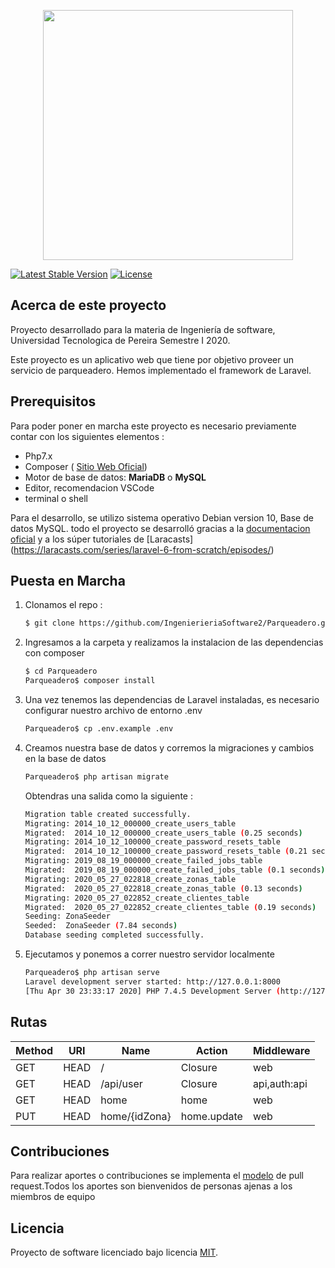<p align="center"><img src="https://res.cloudinary.com/dtfbvvkyp/image/upload/v1566331377/laravel-logolockup-cmyk-red.svg" width="400"></p>
<a href="https://packagist.org/packages/laravel/framework"><img src="https://poser.pugx.org/laravel/framework/v/stable.svg" alt="Latest Stable Version"></a>
<a href="https://packagist.org/packages/laravel/framework"><img src="https://poser.pugx.org/laravel/framework/license.svg" alt="License"></a>
</p>

## Acerca de este proyecto

Proyecto desarrollado para la materia de Ingeniería de software, Universidad Tecnologica de Pereira Semestre I 2020.

Este proyecto es un aplicativo web que tiene por objetivo proveer un servicio de parqueadero. Hemos implementado el framework de Laravel. 

## Prerequisitos

Para poder poner en marcha este proyecto es necesario previamente contar con los siguientes elementos : 

- Php7.x 
- Composer ( [Sitio Web Oficial](https://getcomposer.org/))
- Motor de base de datos: **MariaDB** o **MySQL**
- Editor, recomendacion VSCode
- terminal o shell 

Para el desarrollo, se utilizo sistema operativo Debian version 10, Base de datos MySQL. todo el proyecto 
se desarrolló gracias a la [documentacion oficial](https://laravel.com/docs) y a los súper tutoriales de [Laracasts] (https://laracasts.com/series/laravel-6-from-scratch/episodes/)

## Puesta en Marcha
1. Clonamos el repo : 
    ```sh
    $ git clone https://github.com/IngenierieriaSoftware2/Parqueadero.git 
    ```
2. Ingresamos a la carpeta y realizamos la instalacion de las dependencias con composer
    ```sh
    $ cd Parqueadero 
    Parqueadero$ composer install
    ```
3. Una vez tenemos las dependencias de Laravel instaladas, es necesario configurar nuestro archivo de entorno .env 
    ```sh
    Parqueadero$ cp .env.example .env
    ```
4. Creamos nuestra base de datos y corremos la migraciones y cambios en la base de datos  
    ```sh
    Parqueadero$ php artisan migrate
    ```
    Obtendras una salida como la siguiente : 
    ```sh
    Migration table created successfully.
    Migrating: 2014_10_12_000000_create_users_table
    Migrated:  2014_10_12_000000_create_users_table (0.25 seconds)
    Migrating: 2014_10_12_100000_create_password_resets_table
    Migrated:  2014_10_12_100000_create_password_resets_table (0.21 seconds)
    Migrating: 2019_08_19_000000_create_failed_jobs_table
    Migrated:  2019_08_19_000000_create_failed_jobs_table (0.1 seconds)
    Migrating: 2020_05_27_022818_create_zonas_table
    Migrated:  2020_05_27_022818_create_zonas_table (0.13 seconds)
    Migrating: 2020_05_27_022852_create_clientes_table
    Migrated:  2020_05_27_022852_create_clientes_table (0.19 seconds)
    Seeding: ZonaSeeder
    Seeded:  ZonaSeeder (7.84 seconds)
    Database seeding completed successfully.

    ```
5. Ejecutamos y ponemos a correr nuestro servidor localmente
    ```sh
    Parqueadero$ php artisan serve 
    Laravel development server started: http://127.0.0.1:8000
    [Thu Apr 30 23:33:17 2020] PHP 7.4.5 Development Server (http://127.0.0.1:8000) started
    ```
## Rutas

| Method   | URI      | Name | Action  | Middleware   |
|---|---|---|---|---|
| GET|HEAD | /        |   Closure | web          |
| GET|HEAD | /api/user |  Closure | api,auth:api |
| GET|HEAD | home      |  home | web          |
| PUT|HEAD | home/{idZona}        |  home.update  | web          |



## Contribuciones

Para realizar aportes o contribuciones se implementa el [modelo](https://tighten.co/blog/adding-commits-to-a-pull-request/) de pull request.Todos los aportes son bienvenidos de personas ajenas a los miembros de equipo


## Licencia

Proyecto de software licenciado bajo licencia [MIT](https://opensource.org/licenses/MIT).
